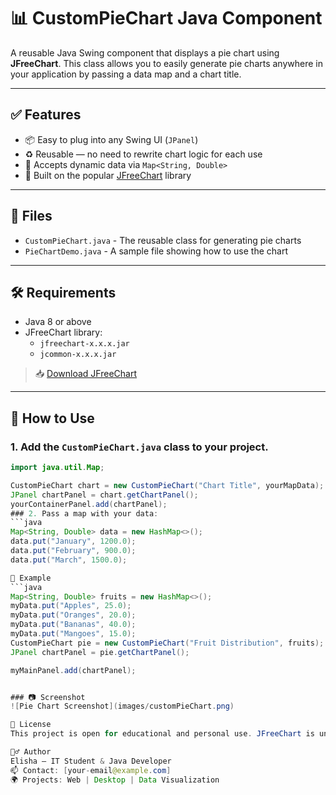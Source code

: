 # 📊 CustomPieChart Java Component

A reusable Java Swing component that displays a pie chart using **JFreeChart**. This class allows you to easily generate pie charts anywhere in your application by passing a data map and a chart title.

---

## ✅ Features

- 📦 Easy to plug into any Swing UI (`JPanel`)
- ♻️ Reusable — no need to rewrite chart logic for each use
- 🧠 Accepts dynamic data via `Map<String, Double>`
- 🎯 Built on the popular [JFreeChart](https://sourceforge.net/projects/jfreechart/) library

---

## 📁 Files

- `CustomPieChart.java` - The reusable class for generating pie charts
- `PieChartDemo.java` - A sample file showing how to use the chart

---

## 🛠 Requirements

- Java 8 or above
- JFreeChart library:
  - `jfreechart-x.x.x.jar`
  - `jcommon-x.x.x.jar`

> 📥 [Download JFreeChart](https://sourceforge.net/projects/jfreechart/)

---

## 🧪 How to Use

### 1. Add the `CustomPieChart.java` class to your project.

```java
import java.util.Map;

CustomPieChart chart = new CustomPieChart("Chart Title", yourMapData);
JPanel chartPanel = chart.getChartPanel();
yourContainerPanel.add(chartPanel);
### 2. Pass a map with your data:
```java
Map<String, Double> data = new HashMap<>();
data.put("January", 1200.0);
data.put("February", 900.0);
data.put("March", 1500.0);

📌 Example
```java
Map<String, Double> fruits = new HashMap<>();
myData.put("Apples", 25.0);
myData.put("Oranges", 20.0);
myData.put("Bananas", 40.0);
myData.put("Mangoes", 15.0);
CustomPieChart pie = new CustomPieChart("Fruit Distribution", fruits);
JPanel chartPanel = pie.getChartPanel();

myMainPanel.add(chartPanel);


### 📷 Screenshot
![Pie Chart Screenshot](images/customPieChart.png)

📄 License
This project is open for educational and personal use. JFreeChart is under LGPL.

🙋‍♂️ Author
Elisha – IT Student & Java Developer
📫 Contact: [your-email@example.com]
🌍 Projects: Web | Desktop | Data Visualization